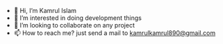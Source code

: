 - 👋 Hi, I’m Kamrul Islam
- 👀 I’m interested in doing development things 
- 💞️ I’m looking to collaborate on any project
- 📫 How to reach me? just send a mail to kamrulkamrul890@gmail.com

<!---
creativekamrul/creativekamrul is a ✨ special ✨ repository because its `README.md` (this file) appears on your GitHub profile.
You can click the Preview link to take a look at your changes.
--->
